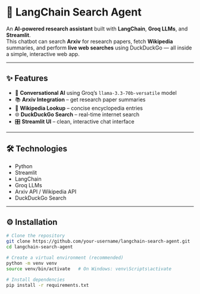 # 🚀 LangChain Search Agent

An **AI-powered research assistant** built with **LangChain**, **Groq LLMs**, and **Streamlit**.  
This chatbot can search **Arxiv** for research papers, fetch **Wikipedia** summaries, and perform **live web searches** using DuckDuckGo — all inside a simple, interactive web app.  

---

## ✨ Features
- 🤖 **Conversational AI** using Groq’s `llama-3.3-70b-versatile` model  
- 📚 **Arxiv Integration** – get research paper summaries  
- 📝 **Wikipedia Lookup** – concise encyclopedia entries  
- 🌐 **DuckDuckGo Search** – real-time internet search  
- 🎛️ **Streamlit UI** – clean, interactive chat interface  

---

## 🛠️ Technologies
- Python  
- Streamlit  
- LangChain  
- Groq LLMs  
- Arxiv API / Wikipedia API  
- DuckDuckGo Search  

---

## ⚙️ Installation

```bash
# Clone the repository
git clone https://github.com/your-username/langchain-search-agent.git
cd langchain-search-agent

# Create a virtual environment (recommended)
python -m venv venv
source venv/bin/activate   # On Windows: venv\Scripts\activate

# Install dependencies
pip install -r requirements.txt
